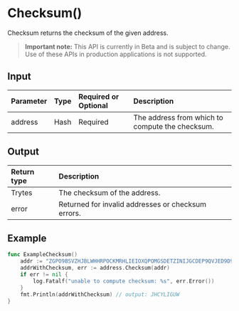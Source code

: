 # Checksum()
Checksum returns the checksum of the given address.
> **Important note:** This API is currently in Beta and is subject to change. Use of these APIs in production applications is not supported.


## Input

| Parameter       | Type | Required or Optional | Description |
|:---------------|:--------|:--------| :--------|
| address | Hash | Required | The address from which to compute the checksum.  |




## Output

| Return type     | Description |
|:---------------|:--------|
| Trytes | The checksum of the address. |
| error | Returned for invalid addresses or checksum errors. |




## Example

```go
func ExampleChecksum() 
	addr := "ZGPO9BSVZHJBLWHHRPOCKMRHLIEIOXQPOMGSDETZINIJGCDEP9QVJED9D9IUHNPPVDINQ9GOSLY9KWZGC"
	addrWithChecksum, err := address.Checksum(addr)
	if err != nil {
		log.Fatalf("unable to compute checksum: %s", err.Error())
	}
	fmt.Println(addrWithChecksum) // output: JHCYLIGUW
}

```
